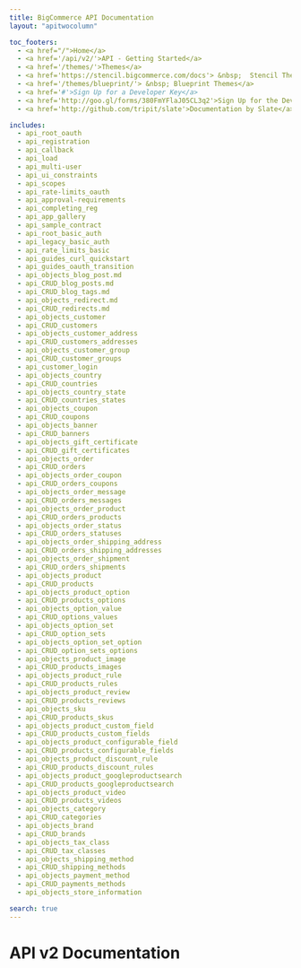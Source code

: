 ```yaml
---
title: BigCommerce API Documentation
layout: "apitwocolumn"

toc_footers:
  - <a href="/">Home</a>
  - <a href='/api/v2/'>API - Getting Started</a>
  - <a href='/themes/'>Themes</a>
  - <a href='https://stencil.bigcommerce.com/docs'> &nbsp;  Stencil Themes</a>
  - <a href='/themes/blueprint/'> &nbsp; Blueprint Themes</a>
  - <a href='#'>Sign Up for a Developer Key</a>
  - <a href='http://goo.gl/forms/380FmYFlaJ05CL3q2'>Sign Up for the Developer Newsletter</a>
  - <a href='http://github.com/tripit/slate'>Documentation by Slate</a>

includes:
  - api_root_oauth
  - api_registration
  - api_callback
  - api_load
  - api_multi-user
  - api_ui_constraints
  - api_scopes
  - api_rate-limits_oauth
  - api_approval-requirements
  - api_completing_reg
  - api_app_gallery
  - api_sample_contract
  - api_root_basic_auth
  - api_legacy_basic_auth
  - api_rate_limits_basic
  - api_guides_curl_quickstart
  - api_guides_oauth_transition
  - api_objects_blog_post.md
  - api_CRUD_blog_posts.md
  - api_CRUD_blog_tags.md
  - api_objects_redirect.md
  - api_CRUD_redirects.md
  - api_objects_customer
  - api_CRUD_customers
  - api_objects_customer_address
  - api_CRUD_customers_addresses
  - api_objects_customer_group
  - api_CRUD_customer_groups
  - api_customer_login
  - api_objects_country
  - api_CRUD_countries
  - api_objects_country_state
  - api_CRUD_countries_states
  - api_objects_coupon
  - api_CRUD_coupons
  - api_objects_banner
  - api_CRUD_banners
  - api_objects_gift_certificate
  - api_CRUD_gift_certificates
  - api_objects_order
  - api_CRUD_orders
  - api_objects_order_coupon
  - api_CRUD_orders_coupons
  - api_objects_order_message
  - api_CRUD_orders_messages
  - api_objects_order_product
  - api_CRUD_orders_products
  - api_objects_order_status
  - api_CRUD_orders_statuses
  - api_objects_order_shipping_address
  - api_CRUD_orders_shipping_addresses
  - api_objects_order_shipment
  - api_CRUD_orders_shipments
  - api_objects_product
  - api_CRUD_products
  - api_objects_product_option
  - api_CRUD_products_options
  - api_objects_option_value
  - api_CRUD_options_values
  - api_objects_option_set
  - api_CRUD_option_sets
  - api_objects_option_set_option
  - api_CRUD_option_sets_options
  - api_objects_product_image
  - api_CRUD_products_images
  - api_objects_product_rule
  - api_CRUD_products_rules
  - api_objects_product_review
  - api_CRUD_products_reviews
  - api_objects_sku
  - api_CRUD_products_skus
  - api_objects_product_custom_field
  - api_CRUD_products_custom_fields
  - api_objects_product_configurable_field
  - api_CRUD_products_configurable_fields
  - api_objects_product_discount_rule
  - api_CRUD_products_discount_rules
  - api_objects_product_googleproductsearch
  - api_CRUD_products_googleproductsearch
  - api_objects_product_video
  - api_CRUD_products_videos
  - api_objects_category
  - api_CRUD_categories
  - api_objects_brand
  - api_CRUD_brands
  - api_objects_tax_class
  - api_CRUD_tax_classes
  - api_objects_shipping_method
  - api_CRUD_shipping_methods
  - api_objects_payment_method
  - api_CRUD_payments_methods
  - api_objects_store_information

search: true
---
```


# API v2 Documentation

<!-- The Bigcommerce Stores API features a RESTful architecture, allowing you to code in the language of your choice. This API supports the JSON media type, and uses UTF-8 character encoding.

All connections require authentication, and are secured by TLS encryption. As of June 30, 2016, all requests must support Server Name Indication (SNI).

With clever use of this API, you can automate various commerce, business, and publishing tasks and integrate all kinds of apps with our platform. -->
